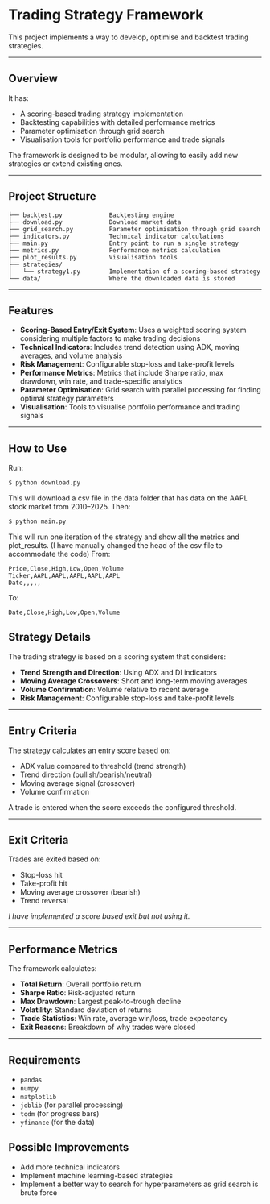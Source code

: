 # Trading Strategy Framework

This project implements a way to develop, optimise and backtest trading strategies.

--------

## Overview

It has:  
- A scoring-based trading strategy implementation  
- Backtesting capabilities with detailed performance metrics  
- Parameter optimisation through grid search  
- Visualisation tools for portfolio performance and trade signals  

The framework is designed to be modular, allowing to easily add new strategies or extend existing ones.

-----------------

## Project Structure

```
├── backtest.py             Backtesting engine  
├── download.py             Download market data  
├── grid_search.py          Parameter optimisation through grid search  
├── indicators.py           Technical indicator calculations  
├── main.py                 Entry point to run a single strategy  
├── metrics.py              Performance metrics calculation  
├── plot_results.py         Visualisation tools  
├── strategies/  
│   └── strategy1.py        Implementation of a scoring-based strategy  
└── data/                   Where the downloaded data is stored  
```

--------

## Features

- **Scoring-Based Entry/Exit System**: Uses a weighted scoring system considering multiple factors to make trading decisions  
- **Technical Indicators**: Includes trend detection using ADX, moving averages, and volume analysis  
- **Risk Management**: Configurable stop-loss and take-profit levels  
- **Performance Metrics**: Metrics that include Sharpe ratio, max drawdown, win rate, and trade-specific analytics  
- **Parameter Optimisation**: Grid search with parallel processing for finding optimal strategy parameters  
- **Visualisation**: Tools to visualise portfolio performance and trading signals  

----------

## How to Use

Run:

```bash
$ python download.py
```

This will download a csv file in the data folder that has data on the AAPL stock market from 2010–2025.
Then:

```bash
$ python main.py
```

This will run one iteration of the strategy and show all the metrics and plot_results.
(I have manually changed the head of the csv file to accommodate the code)
From:

```
Price,Close,High,Low,Open,Volume  
Ticker,AAPL,AAPL,AAPL,AAPL,AAPL  
Date,,,,,
```

To:

```
Date,Close,High,Low,Open,Volume
```

## Strategy Details

The trading strategy is based on a scoring system that considers:

- **Trend Strength and Direction**: Using ADX and DI indicators  
- **Moving Average Crossovers**: Short and long-term moving averages  
- **Volume Confirmation**: Volume relative to recent average  
- **Risk Management**: Configurable stop-loss and take-profit levels  

---

## Entry Criteria

The strategy calculates an entry score based on:

- ADX value compared to threshold (trend strength)  
- Trend direction (bullish/bearish/neutral)  
- Moving average signal (crossover)  
- Volume confirmation  

A trade is entered when the score exceeds the configured threshold.

---

## Exit Criteria

Trades are exited based on:

- Stop-loss hit  
- Take-profit hit  
- Moving average crossover (bearish)  
- Trend reversal  

_I have implemented a score based exit but not using it._

---

## Performance Metrics

The framework calculates:

- **Total Return**: Overall portfolio return  
- **Sharpe Ratio**: Risk-adjusted return  
- **Max Drawdown**: Largest peak-to-trough decline  
- **Volatility**: Standard deviation of returns  
- **Trade Statistics**: Win rate, average win/loss, trade expectancy  
- **Exit Reasons**: Breakdown of why trades were closed  

---

## Requirements

- `pandas`  
- `numpy`  
- `matplotlib`  
- `joblib` (for parallel processing)  
- `tqdm` (for progress bars)  
- `yfinance` (for the data)


## Possible Improvements

- Add more technical indicators  
- Implement machine learning-based strategies  
- Implement a better way to search for hyperparameters as grid search is brute force 